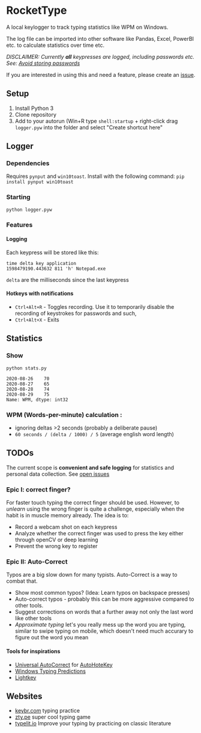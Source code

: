 # RocketType

A local keylogger to track typing statistics like WPM on Windows.

The log file can be imported into other software like Pandas, Excel, PowerBI etc. to calculate statistics over time etc.

_DISCLAIMER: Currently **all** keypresses are logged, including passwords etc. See: [Avoid storing passwords](https://github.com/janmechtel/rockettype/issues/6)_ 

If you are interested in using this and need a feature, please create an [issue](https://github.com/janmechtel/rockettype/issues).

## Setup

1. Install Python 3
2. Clone repository
3. Add to your autorun (Win+R type `shell:startup` + right-click drag `logger.pyw` into the folder and select "Create shortcut here"

## Logger

### Dependencies
Requires `pynput` and `win10toast`. Install with the following command:
`pip install pynput win10toast`

### Starting
`python logger.pyw`


### Features

#### Logging
Each keypress will be stored like this:
```
time delta key application
1598479190.443632 811 'h' Notepad.exe
```

`delta` are the milliseconds since the last keypress

#### Hotkeys with notifications 
* `Ctrl+Alt+R` - Toggles recording. Use it to temporarily disable the recording of keystrokes for passwords and such,
* `Ctrl+Alt+X` - Exits

## Statistics

### Show
`python stats.py`

```time
2020-08-26    70
2020-08-27    65
2020-08-28    74
2020-08-29    75
Name: WPM, dtype: int32
```

### WPM (Words-per-minute) calculation :
- ignoring deltas >2 seconds (probably a deliberate pause)
- `60 seconds / (delta / 1000) / 5` (average english word length)

## TODOs

The current scope is **convenient and safe logging** for statistics and personal data collection. See [open issues](https://github.com/janmechtel/rockettype/issues)

### Epic I: correct finger?

For faster touch typing the correct finger should be used. However, to _unlearn_ using the wrong finger is quite a challenge, especially when the habit is in muscle memory already. The idea is to:
 
- Record a webcam shot on each keypress
- Analyze whether the correct finger was used to press the key either through openCV or deep learning
- Prevent the wrong key to register

### Epic II: Auto-Correct

Typos are a big slow down for many typists. Auto-Correct is a way to combat that. 

- Show most common typos? (Idea: Learn typos on backspace presses)
- Auto-correct typos - probably this can be more aggressive compared to other tools.
- Suggest corrections on words that a further away not only the last word like other tools
- _Approximate typing_ let's you really mess up the word you are typing, similar to swipe typing on mobile, which doesn't need much accurary to figure out the word you mean

#### Tools for inspirations

- [Universal AutoCorrect](http://www.biancolo.com/blog/autocorrect/) for [AutoHoteKey](https://www.autohotkey.com/)
- [Windows Typing Predictions](https://www.howtogeek.com/429702/how-to-enable-text-prediction-for-a-hardware-keyboard-on-windows-10/)
- [Lightkey](https://www.lightkey.io)

## Websites

- [keybr.com](https://www.keybr.com/) typing practice
- [zty.pe](https://zty.pe/) super cool typing game
- [typelit.io](https://www.typelit.io/) Improve your typing by practicing on classic literature
